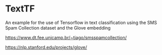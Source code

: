 # TextTF

An example for the use of Tensorflow in text classification using the SMS Spam Collection dataset and the Glove embedding

https://www.dt.fee.unicamp.br/~tiago/smsspamcollection/

https://nlp.stanford.edu/projects/glove/

